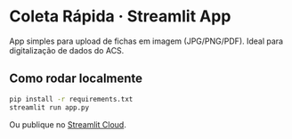 
# Coleta Rápida · Streamlit App

App simples para upload de fichas em imagem (JPG/PNG/PDF). Ideal para digitalização de dados do ACS.

## Como rodar localmente
```bash
pip install -r requirements.txt
streamlit run app.py
```

Ou publique no [Streamlit Cloud](https://streamlit.io/cloud).
    